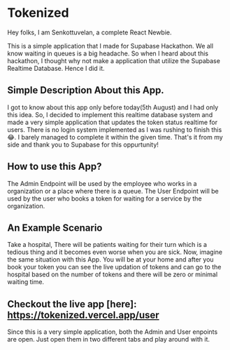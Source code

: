 # Tokenized

Hey folks, I am Senkottuvelan, a complete React Newbie.

This is a simple application that I made for Supabase Hackathon. We all know waiting in queues is a big headache. So when I heard about this hackathon, I thought why not make a application that utilize the Supabase Realtime Database. Hence I did it.

## Simple Description About this App.
I got to know about this app only before today(5th August) and I had only this idea. So, I decided to implement this realtime database system and made a very simple application that updates the token status realtime for users. There is no login system implemented as I was rushing to finish this 😂. I barely managed to complete it within the given time.
That's it from my side and thank you to Supabase for this oppurtunity!

## How to use this App?

The Admin Endpoint will be used by the employee who works in a organization or a place where there is a queue.
The User Endpoint will be used by the user who books a token for waiting for a service by the organization.

## An Example Scenario

Take a hospital,
There will be patients waiting for their turn which is a tedious thing and it becomes even worse when you are sick. Now, imagine the same situation with this App. You will be at your home and after you book your token you can see the live updation of tokens and can go to the hospital based on the number of tokens and there will be zero or minimal waiting time.

## Checkout the live app [here]: https://tokenized.vercel.app/user

Since this is a very simple application, both the Admin and User enpoints are open. Just open them in two different tabs and play around with it.
